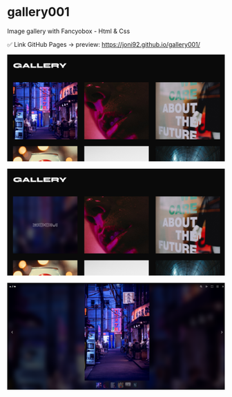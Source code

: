 # gallery001
Image gallery with Fancyobox - Html &amp; Css 

✅ Link GitHub Pages -> preview: https://joni92.github.io/gallery001/


![preview.png](https://github.com/Joni92/gallery001/blob/main/Previews/preview01.png)

![preview.png](https://github.com/Joni92/gallery001/blob/main/Previews/preview02.png)

![preview.png](https://github.com/Joni92/gallery001/blob/main/Previews/preview03.png)
